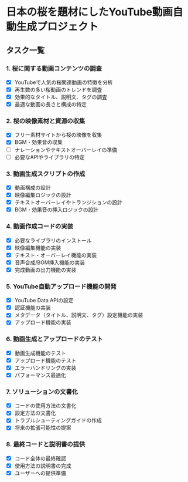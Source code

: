 # 日本の桜を題材にしたYouTube動画自動生成プロジェクト

## タスク一覧

### 1. 桜に関する動画コンテンツの調査
- [x] YouTubeで人気の桜関連動画の特徴を分析
- [x] 再生数の多い桜動画のトレンドを調査
- [x] 効果的なタイトル、説明文、タグの調査
- [x] 最適な動画の長さと構成の特定

### 2. 桜の映像素材と資源の収集
- [x] フリー素材サイトから桜の映像を収集
- [x] BGM・効果音の収集
- [ ] ナレーションやテキストオーバーレイの準備
- [ ] 必要なAPIやライブラリの特定

### 3. 動画生成スクリプトの作成
- [x] 動画構成の設計
- [x] 映像編集ロジックの設計
- [x] テキストオーバーレイやトランジションの設計
- [x] BGM・効果音の挿入ロジックの設計

### 4. 動画作成コードの実装
- [x] 必要なライブラリのインストール
- [x] 映像編集機能の実装
- [x] テキスト・オーバーレイ機能の実装
- [x] 音声合成/BGM挿入機能の実装
- [x] 完成動画の出力機能の実装

### 5. YouTube自動アップロード機能の開発
- [x] YouTube Data APIの設定
- [x] 認証機能の実装
- [x] メタデータ（タイトル、説明文、タグ）設定機能の実装
- [x] アップロード機能の実装

### 6. 動画生成とアップロードのテスト
- [x] 動画生成機能のテスト
- [x] アップロード機能のテスト
- [x] エラーハンドリングの実装
- [x] パフォーマンス最適化

### 7. ソリューションの文書化
- [x] コードの使用方法の文書化
- [x] 設定方法の文書化
- [x] トラブルシューティングガイドの作成
- [x] 将来の拡張可能性の提案

### 8. 最終コードと説明書の提供
- [x] コード全体の最終確認
- [x] 使用方法の説明書の完成
- [x] ユーザーへの提供準備
